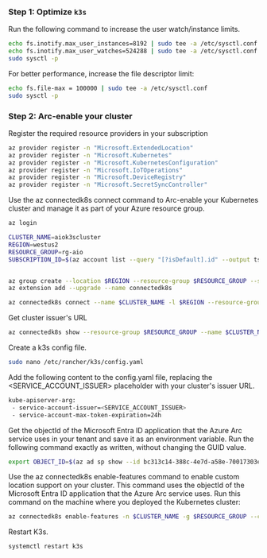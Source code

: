 ### Step 1: Optimize `k3s`
Run the following command to increase the user watch/instance limits.
```bash
echo fs.inotify.max_user_instances=8192 | sudo tee -a /etc/sysctl.conf
echo fs.inotify.max_user_watches=524288 | sudo tee -a /etc/sysctl.conf
sudo sysctl -p
```

For better performance, increase the file descriptor limit:
```bash
echo fs.file-max = 100000 | sudo tee -a /etc/sysctl.conf
sudo sysctl -p
```

### Step 2: Arc-enable your cluster
Register the required resource providers in your subscription
```bash
az provider register -n "Microsoft.ExtendedLocation"
az provider register -n "Microsoft.Kubernetes"
az provider register -n "Microsoft.KubernetesConfiguration"
az provider register -n "Microsoft.IoTOperations"
az provider register -n "Microsoft.DeviceRegistry"
az provider register -n "Microsoft.SecretSyncController"
```

Use the az connectedk8s connect command to Arc-enable your Kubernetes cluster and manage it as part of your Azure resource group.
```bash
az login
```

```bash
CLUSTER_NAME=aiok3scluster
REGION=westus2
RESOURCE_GROUP=rg-aio
SUBSCRIPTION_ID=$(az account list --query "[?isDefault].id" --output tsv)


az group create --location $REGION --resource-group $RESOURCE_GROUP --subscription $SUBSCRIPTION_ID
az extension add --upgrade --name connectedk8s

az connectedk8s connect --name $CLUSTER_NAME -l $REGION --resource-group $RESOURCE_GROUP --subscription $SUBSCRIPTION_ID --enable-oidc-issuer --enable-workload-identity --disable-auto-upgrade
```

Get cluster issuer's URL
```bash
az connectedk8s show --resource-group $RESOURCE_GROUP --name $CLUSTER_NAME --query oidcIssuerProfile.issuerUrl --output tsv
```

Create a k3s config file.

```bash
sudo nano /etc/rancher/k3s/config.yaml
```
Add the following content to the config.yaml file, replacing the <SERVICE_ACCOUNT_ISSUER> placeholder with your cluster's issuer URL.
```bash
kube-apiserver-arg:
 - service-account-issuer=<SERVICE_ACCOUNT_ISSUER>
 - service-account-max-token-expiration=24h
```

Get the objectId of the Microsoft Entra ID application that the Azure Arc service uses in your tenant and save it as an environment variable. Run the following command exactly as written, without changing the GUID value.

```bash
export OBJECT_ID=$(az ad sp show --id bc313c14-388c-4e7d-a58e-70017303ee3b --query id -o tsv)
```

Use the az connectedk8s enable-features command to enable custom location support on your cluster. This command uses the objectId of the Microsoft Entra ID application that the Azure Arc service uses. Run this command on the machine where you deployed the Kubernetes cluster:

```BASH
az connectedk8s enable-features -n $CLUSTER_NAME -g $RESOURCE_GROUP --custom-locations-oid $OBJECT_ID --features cluster-connect custom-locations
```

Restart K3s.
```bash
systemctl restart k3s
```